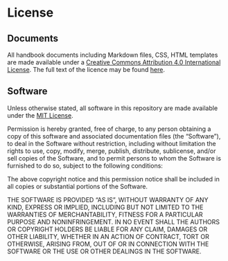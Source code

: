 # License

## Documents

All handbook documents including Markdown files, CSS, HTML templates are made
available under a [Creative Commons Attribution 4.0 International
License](https://creativecommons.org/licenses/by/4.0/). The full text of the
licence may be found
[here](https://creativecommons.org/licenses/by/4.0/legalcode).

## Software

Unless otherwise stated, all software in this repository are made available
under the [MIT License](https://mit-license.org/).

Permission is hereby granted, free of charge, to any person obtaining a copy of
this software and associated documentation files (the “Software”), to deal in
the Software without restriction, including without limitation the rights to
use, copy, modify, merge, publish, distribute, sublicense, and/or sell copies
of the Software, and to permit persons to whom the Software is furnished to do
so, subject to the following conditions:

The above copyright notice and this permission notice shall be included in all
copies or substantial portions of the Software.

THE SOFTWARE IS PROVIDED “AS IS”, WITHOUT WARRANTY OF ANY KIND, EXPRESS OR
IMPLIED, INCLUDING BUT NOT LIMITED TO THE WARRANTIES OF MERCHANTABILITY,
FITNESS FOR A PARTICULAR PURPOSE AND NONINFRINGEMENT. IN NO EVENT SHALL THE
AUTHORS OR COPYRIGHT HOLDERS BE LIABLE FOR ANY CLAIM, DAMAGES OR OTHER
LIABILITY, WHETHER IN AN ACTION OF CONTRACT, TORT OR OTHERWISE, ARISING FROM,
OUT OF OR IN CONNECTION WITH THE SOFTWARE OR THE USE OR OTHER DEALINGS IN THE
SOFTWARE.

